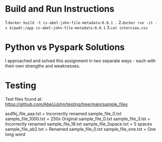 # Build and Run Instructions
1.`docker build -t cs-abel-john-file-metadata:0.0.1 .`
2.`docker run -it -v $(pwd):/app cs-abel-john-file-metadata:0.0.1`
3.`cat interview.csv`

# Python vs Pyspark Solutions

I approached and solved this assignment in two separate ways - each with their own strengths and weaknesses.

# Testing

Test files found at: https://github.com/AbelJJohn/testing/tree/main/sample_files

asdfkj_file_aaa.txt = Incorrectly renamed sample_file_0.txt
sample_file_1000.txt = 250x Original sample_file_0.txt
sample_file_3.lst = Incorrectly renamed sample_file_18.txt
sample_file_5space.txt = 5 spaces
sample_file_ab2.txt = Renamed sample_file_0.txt
sample_file_one.txt = One long word
